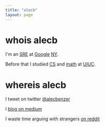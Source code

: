 ```yaml
---
title: "alecb"
layout: page
---
```

# whois alecb

I'm an [SRE] at [Google][google] [NY].

Before that I studied [CS] and [math] at [UIUC].

# whereis alecb

I tweet on twitter [@alecbenzer](https://twitter.com/alecbenzer)

I [blog on medium](https://medium.com/@AlecBenzer)

I waste time arguing with strangers [on reddit](https://reddit.com/u/alecbenzer)

[SRE]: https://landing.google.com/sre/
[google]: http://google.com/about/company
[NY]: https://google.com/about/locations/new-york/
[CS]: http://cs.uiuc.edu
[math]: http://math.uiuc.edu
[UIUC]: http://uiuc.edu
